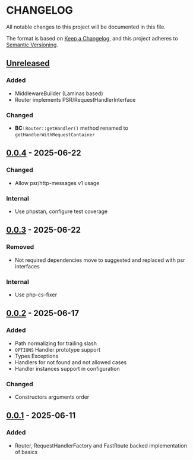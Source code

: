 # CHANGELOG

All notable changes to this project will be documented in this file.

The format is based on [Keep a Changelog](https://keepachangelog.com/en/1.0.0/),
and this project adheres to [Semantic Versioning](https://semver.org/spec/v2.0.0.html).

## [Unreleased]

### Added
- MiddlewareBuilder (Laminas based)
- Router implements PSR/RequestHandlerInterface

### Changed
- **BC:** `Router::getHandler()` method renamed to `getHandlerWithRequestContainer`

## [0.0.4] - 2025-06-22

### Changed
- Allow psr/http-messages v1 usage

### Internal
- Use phpstan, configure test coverage

## [0.0.3] - 2025-06-22

### Removed
- Not required dependencies move to suggested and replaced with psr interfaces

### Internal
- Use php-cs-fixer

## [0.0.2] - 2025-06-17

### Added
- Path normalizing for trailing slash
- `OPTIONS` Handler prototype support
- Types Exceptions
- Handlers for not found and not allowed cases
- Handler instances support in configuration

### Changed
- Constructors arguments order

## [0.0.1] - 2025-06-11

### Added
- Router, RequestHandlerFactory and FastRoute backed implementation of basics

[Unreleased]: https://github.com/FreeElephants/psr-router/compare/0.0.4...HEAD
[0.0.4]: https://github.com/FreeElephants/psr-router/releases/tag/0.0.4
[0.0.3]: https://github.com/FreeElephants/psr-router/releases/tag/0.0.3
[0.0.2]: https://github.com/FreeElephants/psr-router/releases/tag/0.0.2
[0.0.1]: https://github.com/FreeElephants/psr-router/releases/tag/0.0.1
